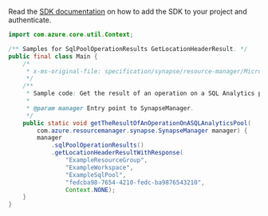 Read the [SDK documentation](https://github.com/Azure/azure-sdk-for-java/blob/azure-resourcemanager-synapse_1.0.0-beta.5/sdk/synapse/azure-resourcemanager-synapse/README.md) on how to add the SDK to your project and authenticate.

```java
import com.azure.core.util.Context;

/** Samples for SqlPoolOperationResults GetLocationHeaderResult. */
public final class Main {
    /*
     * x-ms-original-file: specification/synapse/resource-manager/Microsoft.Synapse/stable/2021-06-01/examples/GetLocationHeaderResultWithSqlPool.json
     */
    /**
     * Sample code: Get the result of an operation on a SQL Analytics pool.
     *
     * @param manager Entry point to SynapseManager.
     */
    public static void getTheResultOfAnOperationOnASQLAnalyticsPool(
        com.azure.resourcemanager.synapse.SynapseManager manager) {
        manager
            .sqlPoolOperationResults()
            .getLocationHeaderResultWithResponse(
                "ExampleResourceGroup",
                "ExampleWorkspace",
                "ExampleSqlPool",
                "fedcba98-7654-4210-fedc-ba9876543210",
                Context.NONE);
    }
}
```
